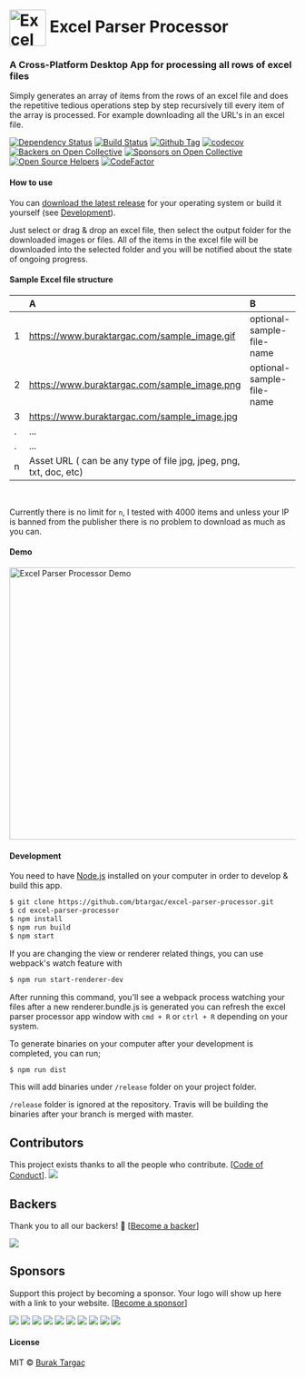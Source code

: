 # <img src="build/icons/128x128.png" width="64px" align="center" alt="Excel Parser Processor"> Excel Parser Processor

### A Cross-Platform Desktop App for processing all rows of excel files

Simply generates an array of items from the rows of an excel file and does the repetitive tedious operations step by step
recursively till every item of the array is processed. For example downloading all the URL's in an excel file.

[![Dependency Status][david_img]][david_site]
[![Build Status][travis_img]][travis_site]
[![Github Tag][github-tag-image]][github-tag-url]
[![codecov][codecov-image]][codecov-url]
[![Backers on Open Collective](https://opencollective.com/excel-parser-processor/backers/badge.svg)](#backers)
[![Sponsors on Open Collective](https://opencollective.com/excel-parser-processor/sponsors/badge.svg)](#sponsors)
[![Open Source Helpers](https://www.codetriage.com/btargac/excel-parser-processor/badges/users.svg)](https://www.codetriage.com/btargac/excel-parser-processor)
[![CodeFactor][CodeFactor-image]][CodeFactor-url]

#### How to use

You can [download the latest release](https://github.com/btargac/excel-parser-processor/releases) for your operating system
or build it yourself (see [Development](#development)).

Just select or drag & drop an excel file, then select the output folder for the downloaded images or files. All of the
items in the excel file will be downloaded into the selected folder and you will be notified about the state of ongoing
progress.

#### Sample Excel file structure

|               | A                                                                 | B                         | C                         |
| ------------- | :---------------------------------------------------------------- | :-------------------------| :-------------------------|
| 1             | https://www.buraktargac.com/sample_image.gif                      | optional-sample-file-name | optional-sub-folder-name  |
| 2             | https://www.buraktargac.com/sample_image.png                      | optional-sample-file-name | optional-sub-folder-name  |
| 3             | https://www.buraktargac.com/sample_image.jpg                      |                           |                           |
| .             | ...                                                               |                           |                           |
| .             | ...                                                               |                           |                           |
| n             | Asset URL ( can be any type of file jpg, jpeg, png, txt, doc, etc)|                           |                           |

<br/>

Currently there is no limit for `n`, I tested with 4000 items and unless your IP is banned from the publisher there
is no problem to download as much as you can.

#### Demo
<img src="excel-parser-processor.gif" width="640px" height="480px" align="center" alt="Excel Parser Processor Demo">

#### Development

You need to have [Node.js](https://nodejs.org) installed on your computer in order to develop & build this app.

```bash
$ git clone https://github.com/btargac/excel-parser-processor.git
$ cd excel-parser-processor
$ npm install
$ npm run build
$ npm start
```

If you are changing the view or renderer related things, you can use webpack's watch feature with

```bash
$ npm run start-renderer-dev
```

After running this command, you'll see a webpack process watching your files after a new renderer.bundle.js is generated
you can refresh the excel parser processor app window with `cmd + R` or `ctrl + R` depending on your system.

To generate binaries on your computer after your development is completed, you can run;

```bash
$ npm run dist
```

This will add binaries under `/release` folder on your project folder.

`/release` folder is ignored at the repository. Travis will be building the binaries after your branch is merged with master.

## Contributors

This project exists thanks to all the people who contribute. [[Code of Conduct](CODE_OF_CONDUCT.md)].
<a href="graphs/contributors"><img src="https://opencollective.com/excel-parser-processor/contributors.svg?width=890&button=false" /></a>


## Backers

Thank you to all our backers! 🙏 [[Become a backer](https://opencollective.com/excel-parser-processor#backer)]

<a href="https://opencollective.com/excel-parser-processor#backers" target="_blank"><img src="https://opencollective.com/excel-parser-processor/backers.svg?width=890"></a>


## Sponsors

Support this project by becoming a sponsor. Your logo will show up here with a link to your website. [[Become a sponsor](https://opencollective.com/excel-parser-processor#sponsor)]

<a href="https://opencollective.com/excel-parser-processor/sponsor/0/website" target="_blank"><img src="https://opencollective.com/excel-parser-processor/sponsor/0/avatar.svg"></a>
<a href="https://opencollective.com/excel-parser-processor/sponsor/1/website" target="_blank"><img src="https://opencollective.com/excel-parser-processor/sponsor/1/avatar.svg"></a>
<a href="https://opencollective.com/excel-parser-processor/sponsor/2/website" target="_blank"><img src="https://opencollective.com/excel-parser-processor/sponsor/2/avatar.svg"></a>
<a href="https://opencollective.com/excel-parser-processor/sponsor/3/website" target="_blank"><img src="https://opencollective.com/excel-parser-processor/sponsor/3/avatar.svg"></a>
<a href="https://opencollective.com/excel-parser-processor/sponsor/4/website" target="_blank"><img src="https://opencollective.com/excel-parser-processor/sponsor/4/avatar.svg"></a>
<a href="https://opencollective.com/excel-parser-processor/sponsor/5/website" target="_blank"><img src="https://opencollective.com/excel-parser-processor/sponsor/5/avatar.svg"></a>
<a href="https://opencollective.com/excel-parser-processor/sponsor/6/website" target="_blank"><img src="https://opencollective.com/excel-parser-processor/sponsor/6/avatar.svg"></a>
<a href="https://opencollective.com/excel-parser-processor/sponsor/7/website" target="_blank"><img src="https://opencollective.com/excel-parser-processor/sponsor/7/avatar.svg"></a>
<a href="https://opencollective.com/excel-parser-processor/sponsor/8/website" target="_blank"><img src="https://opencollective.com/excel-parser-processor/sponsor/8/avatar.svg"></a>
<a href="https://opencollective.com/excel-parser-processor/sponsor/9/website" target="_blank"><img src="https://opencollective.com/excel-parser-processor/sponsor/9/avatar.svg"></a>



#### License
MIT © [Burak Targaç](https://github.com/btargac)

[david_img]: https://david-dm.org/btargac/excel-parser-processor/status.svg
[david_site]: https://david-dm.org/btargac/excel-parser-processor

[travis_img]: https://travis-ci.org/btargac/excel-parser-processor.svg?branch=master
[travis_site]: https://travis-ci.org/btargac/excel-parser-processor

[github-tag-image]: https://img.shields.io/github/tag/btargac/excel-parser-processor.svg
[github-tag-url]: https://github.com/btargac/excel-parser-processor/releases/latest

[codecov-image]: https://codecov.io/gh/btargac/excel-parser-processor/branch/master/graph/badge.svg
[codecov-url]: https://codecov.io/gh/btargac/excel-parser-processor

[CodeFactor-image]: https://www.codefactor.io/repository/github/btargac/excel-parser-processor/badge
[CodeFactor-url]: https://www.codefactor.io/repository/github/btargac/excel-parser-processor
